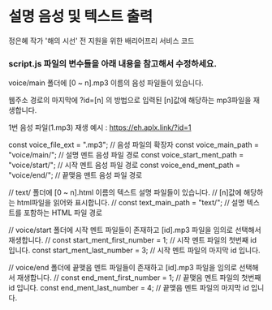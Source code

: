 # 설명 음성 및 텍스트 출력

정은혜 작가 '해의 시선' 전 지원을 위한 배리어프리 서비스 코드


### script.js 파일의 변수들을 아래 내용을 참고해서 수정하세요.

voice/main 폴더에 [0 ~ n].mp3 이름의 음성 파일들이 있습니다.

웹주소 경로의 마지막에 ?id=[n] 의 방법으로 입력된 [n]값에 해당하는 mp3파일을 재생합니다.

1번 음성 파일(1.mp3) 재생 예시 : https://eh.aplx.link/?id=1
 
const voice_file_ext                = ".mp3";               // 음성 파일의 확장자
const voice_main_path               = "voice/main/";        // 설명 멘트 음성 파일 경로
const voice_start_ment_path         = "voice/start/";       // 시작 멘트 음성 파일 경로
const voice_end_ment_path           = "voice/end/";         // 끝맺음 맨트 음성 파일 경로

//  text/ 폴더에 [0 ~ n].html 이름의 텍스트 설명 파일들이 있습니다.
//  [n]값에 해당하는 html파일을 읽어와 표시합니다.
//
const text_main_path                = "text/";              // 설명 텍스트를 포함하는 HTML 파일 경로

//  voice/start 폴더에 시작 멘트 파일들이 존재하고 [id].mp3 파일을 임의로 선택해서 재생합니다.
//
const start_ment_first_number       = 1;                    // 시작 멘트 파일의 첫번째 id 입니다.
const start_ment_last_number        = 3;                    // 시작 멘트 파일의 마지막 id 입니다.


//  voice/end 폴더에 끝맺음 멘트 파일들이 존재하고 [id].mp3 파일을 임의로 선택해서 재생합니다.
//
const end_ment_first_number         = 1;                    // 끝맺음 멘트 파일의 첫번째 id 입니다.
const end_ment_last_number          = 4;                    // 끝맺음 멘트 파일의 마지막 id 입니다.
